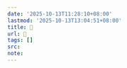 ```yaml
---
date: '2025-10-13T11:28:10+08:00'
lastmod: '2025-10-13T13:04:51+08:00'
title: 󰛱
url: 󰛱
tags: []
src:
note:
---
```

